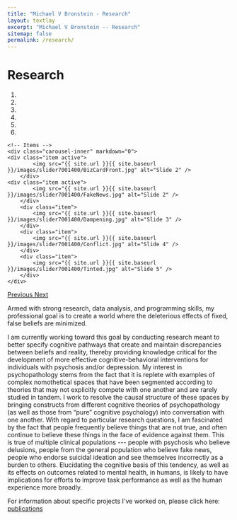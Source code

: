 ```yaml
---
title: "Michael V Bronstein - Research"
layout: textlay
excerpt: "Michael V Bronstein -- Research"
sitemap: false
permalink: /research/
---
```


# Research

<div markdown="0" id="carousel" class="carousel slide" data-ride="carousel" data-interval="5000" data-pause="hover" >
    <!-- Menu -->
    <ol class="carousel-indicators">
        <li data-target="#carousel" data-slide-to="0" class="active"></li>
        <li data-target="#carousel" data-slide-to="1"></li>
	<li data-target="#carousel" data-slide-to="2"></li>
        <li data-target="#carousel" data-slide-to="3"></li>
        <li data-target="#carousel" data-slide-to="4"></li>
        <li data-target="#carousel" data-slide-to="5"></li>
    </ol>

    <!-- Items -->
    <div class="carousel-inner" markdown="0">
	<div class="item active">
            <img src="{{ site.url }}{{ site.baseurl }}/images/slider7001400/BizCardFront.jpg" alt="Slide 2" />
        </div>
	<div class="item active">
            <img src="{{ site.url }}{{ site.baseurl }}/images/slider7001400/FakeNews.jpg" alt="Slide 2" />
        </div>
        <div class="item">
            <img src="{{ site.url }}{{ site.baseurl }}/images/slider7001400/Dampening.jpg" alt="Slide 3" />
        </div>
        <div class="item">
            <img src="{{ site.url }}{{ site.baseurl }}/images/slider7001400/Conflict.jpg" alt="Slide 4" />
        </div>
        <div class="item">
            <img src="{{ site.url }}{{ site.baseurl }}/images/slider7001400/Tinted.jpg" alt="Slide 5" />
        </div>
    </div>
  <a class="left carousel-control" href="#carousel" role="button" data-slide="prev">
    <span class="glyphicon glyphicon-chevron-left" aria-hidden="true"></span>
    <span class="sr-only">Previous</span>
  </a>
  <a class="right carousel-control" href="#carousel" role="button" data-slide="next">
    <span class="glyphicon glyphicon-chevron-right" aria-hidden="true"></span>
    <span class="sr-only">Next</span>
  </a>
</div>

Armed with strong research, data analysis, and programming skills, my professional goal is to create a world where the deleterious effects of fixed, false beliefs are minimized.

I am currently working toward this goal by conducting research meant to better specify cognitive pathways that create and maintain discrepancies between beliefs and reality, thereby providing knowledge critical for the development of more effective cognitive-behavioral interventions for individuals with psychosis and/or depression. My interest in psychopathology stems from the fact that it is replete with examples of complex nomothetical spaces that have been segmented according to theories that may not explicitly compete with one another and are rarely studied in tandem. I work to resolve the causal structure of these spaces by bringing constructs from different cognitive theories of psychopathology (as well as those from “pure” cognitive psychology) into conversation with one another. With regard to particular research questions, I am fascinated by the fact that people frequently believe things that are not true, and often continue to believe these things in the face of evidence against them. This is true of multiple clinical populations --- people with psychosis who believe delusions, people from the general population who believe fake news, people who endorse suicidal ideation and see themselves incorrectly as a burden to others. Elucidating the cognitive basis of this tendency, as well as its effects on outcomes related to mental health, in humans, is likely to have implications for efforts to improve task performance as well as the human experience more broadly.

For information about specific projects I've worked on, please click here: <a href="{{ site.url }}{{ site.baseurl }}/publications">publications</a>


